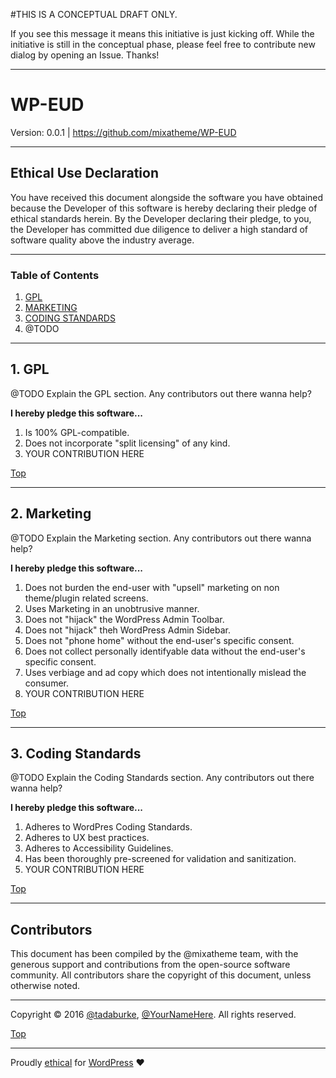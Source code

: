 #THIS IS A CONCEPTUAL DRAFT ONLY.

If you see this message it means this initiative is just kicking off. While the initiative is still in the conceptual phase, please feel free to contribute new dialog by opening an Issue. Thanks!

---

# WP-EUD

Version: 0.0.1 | https://github.com/mixatheme/WP-EUD

---

## Ethical Use Declaration

You have received this document alongside the software you have obtained because the Developer of this software is hereby declaring their pledge of ethical standards herein. By the Developer declaring their pledge, to you, the Developer has committed due diligence to deliver a high standard of software quality above the industry average.

---

### Table of Contents

1. [GPL](#1-gpl)
2. [MARKETING](#2-marketing)
3. [CODING STANDARDS](#3-coding-standards)
4. @TODO

---
## 1. GPL
@TODO Explain the GPL section. Any contributors out there wanna help?

**I hereby pledge this software...**

1. Is 100% GPL-compatible.
2. Does not incorporate "split licensing" of any kind.
3. YOUR CONTRIBUTION HERE

[Top](//github.com/mixatheme/WP-EUD/blob/master/ETHICS.md)
 
---
## 2. Marketing
@TODO Explain the Marketing section. Any contributors out there wanna help?

**I hereby pledge this software...**

1. Does not burden the end-user with "upsell" marketing on non theme/plugin related screens.
2. Uses Marketing in an unobtrusive manner.
3. Does not "hijack" the WordPress Admin Toolbar.
4. Does not "hijack" theh WordPress Admin Sidebar.
5. Does not "phone home" without the end-user's specific consent.
6. Does not collect personally identifyable data without the end-user's specific consent.
7. Uses verbiage and ad copy which does not intentionally mislead the consumer.
8. YOUR CONTRIBUTION HERE

[Top](//github.com/mixatheme/WP-EUD/blob/master/ETHICS.md)

---
## 3. Coding Standards
@TODO Explain the Coding Standards section. Any contributors out there wanna help?

**I hereby pledge this software...**

1. Adheres to WordPres Coding Standards.
2. Adheres to UX best practices.
3. Adheres to Accessibility Guidelines.
4. Has been thoroughly pre-screened for validation and sanitization.
5. YOUR CONTRIBUTION HERE

[Top](//github.com/mixatheme/WP-EUD/blob/master/ETHICS.md)

---
## Contributors
This document has been compiled by the @mixatheme team, with the generous support and contributions from the open-source software community. All contributors share the copyright of this document, unless otherwise noted.

---
Copyright © 2016 [@tadaburke](https://github.com/tadaburke), [@YourNameHere](https://#). All rights reserved.

[Top](//github.com/mixatheme/WP-EUD/blob/master/ETHICS.md)

---
Proudly [ethical](//github.com/mixatheme/WP-EUD) for [WordPress](//wordpress.org) :heart:
